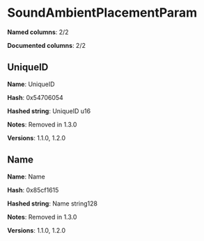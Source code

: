 # SoundAmbientPlacementParam
**Named columns**: 2/2

**Documented columns**: 2/2

## UniqueID

**Name**: UniqueID

**Hash**: 0x54706054

**Hashed string**: UniqueID u16

**Notes**: Removed in 1.3.0

**Versions**: 1.1.0, 1.2.0

## Name

**Name**: Name

**Hash**: 0x85cf1615

**Hashed string**: Name string128

**Notes**: Removed in 1.3.0

**Versions**: 1.1.0, 1.2.0

